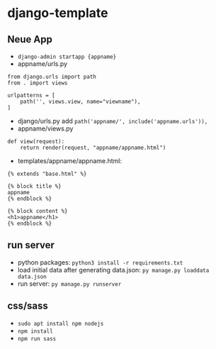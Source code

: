 # django-template

## Neue App
* `django-admin startapp {appname}`
* appname/urls.py
```
from django.urls import path
from . import views

urlpatterns = [
    path('', views.view, name="viewname"),
]
```
* django/urls.py add `path('appname/', include('appname.urls')),`
* appname/views.py
```
def view(request):
    return render(request, "appname/appname.html")
```
* templates/appname/appname.html:
```
{% extends "base.html" %}

{% block title %}
appname
{% endblock %}

{% block content %}
<h1>appname</h1>
{% endblock %}
```

## run server
* python packages: `python3 install -r requirements.txt`
* load initial data after generating data.json: `py manage.py loaddata data.json`
* run server: `py manage.py runserver`

## css/sass
* `sudo apt install npm nodejs`
* `npm install`
* `npm run sass`
